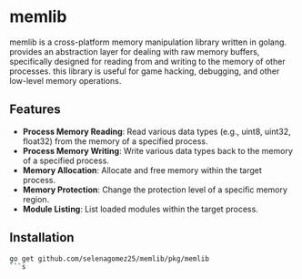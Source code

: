 # memlib

memlib is a cross-platform memory manipulation library written in golang. provides an abstraction layer for dealing with raw memory buffers, specifically designed for reading from and writing to the memory of other processes. this library is useful for game hacking, debugging, and other low-level memory operations.

## Features

- **Process Memory Reading**: Read various data types (e.g., uint8, uint32, float32) from the memory of a specified process.
- **Process Memory Writing**: Write various data types back to the memory of a specified process.
- **Memory Allocation**: Allocate and free memory within the target process.
- **Memory Protection**: Change the protection level of a specific memory region.
- **Module Listing**: List loaded modules within the target process.

## Installation
```bash
go get github.com/selenagomez25/memlib/pkg/memlib
```s